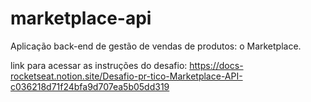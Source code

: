 # marketplace-api
Aplicação back-end de gestão de vendas de produtos: o Marketplace.

link para acessar as instruções do desafio:
https://docs-rocketseat.notion.site/Desafio-pr-tico-Marketplace-API-c036218d71f24bfa9d707ea5b05dd319
